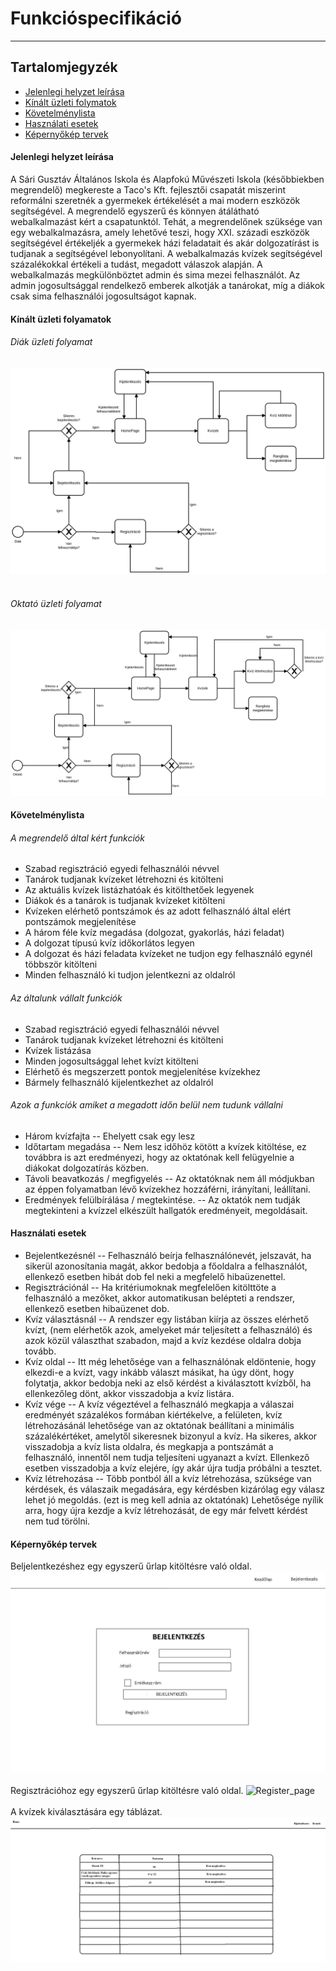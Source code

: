 # Funkcióspecifikáció
* * *
## Tartalomjegyzék

- [Jelenlegi helyzet leírása](#jelenlegi-helyzet-leírása)
- [Kínált üzleti folymatok](#kínált_üzleti_folyamatok)
- [Követelménylista](#követelménylista)
- [Használati esetek](#használati-esetek)
- [Képernyőkép tervek](#képernyőkép-tervek)


#### Jelenlegi helyzet leírása

A Sári Gusztáv Általános Iskola és Alapfokú Művészeti Iskola (későbbiekben megrendelő) megkereste a Taco's Kft. fejlesztői csapatát miszerint reformálni szeretnék a gyermekek értékelését a mai modern eszközök segítségével. A megrendelő egyszerű és könnyen átálátható webalkalmazást kért a csapatunktól.
Tehát, a  megrendelőnek szüksége van egy webalkalmazásra, amely lehetővé teszi, hogy XXI. századi eszközök segítségével értékeljék a gyermekek házi feladatait és akár dolgozatírást is tudjanak a segítségével lebonyolítani. A webalkalmazás kvízek segítségével százalékokkal értékeli a tudást, megadott válaszok alapján. A webalkalmazás megkülönböztet admin és sima mezei felhasználót. Az admin jogosultsággal rendelkező emberek alkotják a tanárokat, míg a diákok csak sima felhasználói jogosultságot kapnak.

#### Kínált üzleti folyamatok
###### Diák üzleti folyamat
![Diák üzleti folyamatok](./img/Diak_uzleti_modell.svg)<br>
<br>
###### Oktató üzleti folyamat
![Oktató üzleti folyamatok](./img/oktató-üzleti-modell.svg)<br>

#### Követelménylista

###### A megrendelő által kért funkciók
- Szabad regisztráció egyedi felhasználói névvel
- Tanárok tudjanak kvízeket létrehozni és kitölteni
- Az aktuális kvízek listázhatóak és kitölthetőek legyenek
- Diákok és a tanárok is tudjanak kvízeket kitölteni
- Kvízeken elérhető pontszámok és az adott felhasználó által elért pontszámok megjelenítése
- A három féle kvíz megadása (dolgozat, gyakorlás, házi feladat)
- A dolgozat típusú kvíz időkorlátos legyen
- A dolgozat és házi feladata kvízeket ne tudjon egy felhasználó egynél többször kitölteni
- Minden felhasználó ki tudjon jelentkezni az oldalról

###### Az általunk vállalt funkciók
- Szabad regisztráció egyedi felhasználói névvel
- Tanárok tudjanak kvízeket létrehozni és kitölteni
- Kvízek listázása
- Minden jogosultsággal lehet kvízt kitölteni
- Elérhető és megszerzett pontok megjelenítése kvízekhez
- Bármely felhasználó kijelentkezhet az oldalról

###### Azok a funkciók amiket a megadott időn belül nem tudunk vállalni

- Három kvízfajta
-- Ehelyett csak egy lesz
- Időtartam megadása
-- Nem lesz időhöz kötött a kvízek kitöltése, ez továbbra is azt eredményezi, hogy az oktatónak kell felügyelnie a diákokat dolgozatírás közben.
- Távoli beavatkozás / megfigyelés
-- Az oktatóknak nem áll módjukban az éppen folyamatban lévő kvízekhez hozzáférni, irányítani, leállítani.
- Eredmények felülbírálása / megtekintése.
-- Az oktatók nem tudják megtekinteni a kvízzel elkészült hallgatók eredményeit, megoldásait.

#### Használati esetek

- Bejelentkezésnél
-- Felhasználó beírja felhasználónevét, jelszavát, ha sikerül azonosítania magát, akkor bedobja a főoldalra a felhasználót, ellenkező esetben hibát dob fel neki a megfelelő hibaüzenettel.
- Regisztrációnál
-- Ha kritériumoknak megfelelően kitölttöte a felhasználó a mezőket, akkor automatikusan belépteti a rendszer, ellenkező esetben hibaüzenet dob.
- Kvíz választásnál
-- A rendszer egy listában kiírja az összes elérhető kvízt, (nem elérhetők azok, amelyeket már teljesített a felhasználó) és azok közül választhat szabadon, majd a kvíz kezdése oldalra dobja tovább.
- Kvíz oldal
-- Itt még lehetősége van a felhasználónak eldöntenie, hogy elkezdi-e a kvízt, vagy inkább választ másikat, ha úgy dönt, hogy folytatja, akkor bedobja neki az első kérdést a kiválasztott kvízből, ha ellenkezőleg dönt, akkor visszadobja a kvíz listára.
- Kvíz vége
-- A kvíz végeztével a felhasználó megkapja a válaszai eredményét százalékos formában kiértékelve, a felületen, kvíz létrehozásánál lehetősége van az oktatónak beállítani a minimális százalékértéket, amelytől sikeresnek bizonyul a kvíz. Ha sikeres, akkor visszadobja a kvíz lista oldalra, és megkapja a pontszámát a felhasználó, innentől nem tudja teljesíteni ugyanazt a kvízt. Ellenkező esetben visszadobja a kvíz elejére, így akár újra tudja próbálni a tesztet.
- Kvíz létrehozása
-- Több pontból áll a kvíz létrehozása, szüksége van kérdések, és válaszaik megadására, egy kérdésben kizárólag egy válasz lehet jó megoldás. (ezt is meg kell adnia az oktatónak) Lehetősége nyílik arra, hogy újra kezdje a kvíz létrehozását, de egy már felvett kérdést nem tud törölni.

#### Képernyőkép tervek
Beljelentkezéshez egy egyszerű űrlap kitöltésre való oldal.
![Login_page](./img/login-page.jpg)<br><br>
Regisztrációhoz egy egyszerű űrlap kitöltésre való oldal.
![Register_page](./img/regisztráció.png)<br><br>
A kvízek kiválasztására egy táblázat.
![Kvíz page](./img/kvíz.png)<br><br>